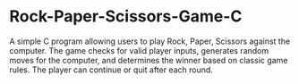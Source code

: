 # Rock-Paper-Scissors-Game-C
A simple C program allowing users to play Rock, Paper, Scissors against the computer. The game checks for valid player inputs, generates random moves for the computer, and determines the winner based on classic game rules. The player can continue or quit after each round.
